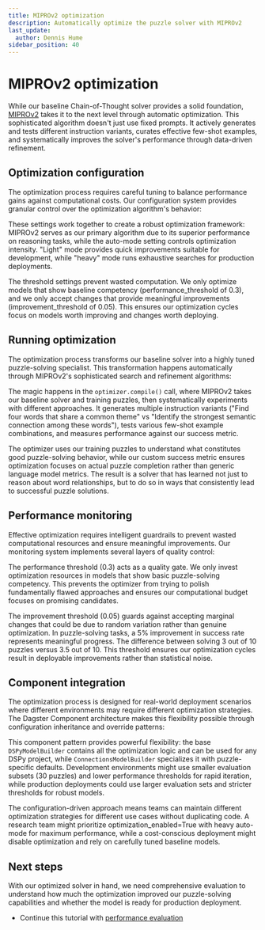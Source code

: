 ```yaml
---
title: MIPROv2 optimization
description: Automatically optimize the puzzle solver with MIPROv2
last_update:
  author: Dennis Hume
sidebar_position: 40
---
```


# MIPROv2 optimization

While our baseline Chain-of-Thought solver provides a solid foundation, [MIPROv2](https://dspy.ai/api/optimizers/MIPROv2/) takes it to the next level through automatic optimization. This sophisticated algorithm doesn't just use fixed prompts. It actively generates and tests different instruction variants, curates effective few-shot examples, and systematically improves the solver's performance through data-driven refinement.

## Optimization configuration

The optimization process requires careful tuning to balance performance gains against computational costs. Our configuration system provides granular control over the optimization algorithm's behavior:

<CodeExample
  path="docs_projects/project_dspy/config.py"
  language="python"
  startAfter="start_get_optimizer_config"
  endBefore="end_get_optimizer_config"
  title="config.py"
/>

These settings work together to create a robust optimization framework: MIPROv2 serves as our primary algorithm due to its superior performance on reasoning tasks, while the auto-mode setting controls optimization intensity. "Light" mode provides quick improvements suitable for development, while "heavy" mode runs exhaustive searches for production deployments.

The threshold settings prevent wasted computation. We only optimize models that show baseline competency (performance_threshold of 0.3), and we only accept changes that provide meaningful improvements (improvement_threshold of 0.05). This ensures our optimization cycles focus on models worth improving and changes worth deploying.

## Running optimization

The optimization process transforms our baseline solver into a highly tuned puzzle-solving specialist. This transformation happens automatically through MIPROv2's sophisticated search and refinement algorithms:

<CodeExample
  path="docs_projects/project_dspy/src/project_dspy/components/ds_py_model_builder.py"
  language="python"
  startAfter="start_optimized_model_asset"
  endBefore="end_optimized_model_asset"
  title="src/project_dspy/components/ds_py_model_builder.py"
/>

The magic happens in the `optimizer.compile()` call, where MIPROv2 takes our baseline solver and training puzzles, then systematically experiments with different approaches. It generates multiple instruction variants ("Find four words that share a common theme" vs "Identify the strongest semantic connection among these words"), tests various few-shot example combinations, and measures performance against our success metric.

The optimizer uses our training puzzles to understand what constitutes good puzzle-solving behavior, while our custom success metric ensures optimization focuses on actual puzzle completion rather than generic language model metrics. The result is a solver that has learned not just to reason about word relationships, but to do so in ways that consistently lead to successful puzzle solutions.

## Performance monitoring

Effective optimization requires intelligent guardrails to prevent wasted computational resources and ensure meaningful improvements. Our monitoring system implements several layers of quality control:

<CodeExample
  path="docs_projects/project_dspy/config.py"
  language="python"
  startAfter="start_dspy_performance_threshold"
  endBefore="end_dspy_performance_threshold"
  title="config.py"
/>

The performance threshold (0.3) acts as a quality gate. We only invest optimization resources in models that show basic puzzle-solving competency. This prevents the optimizer from trying to polish fundamentally flawed approaches and ensures our computational budget focuses on promising candidates.

The improvement threshold (0.05) guards against accepting marginal changes that could be due to random variation rather than genuine optimization. In puzzle-solving tasks, a 5% improvement in success rate represents meaningful progress. The difference between solving 3 out of 10 puzzles versus 3.5 out of 10. This threshold ensures our optimization cycles result in deployable improvements rather than statistical noise.

## Component integration

The optimization process is designed for real-world deployment scenarios where different environments may require different optimization strategies. The Dagster Component architecture makes this flexibility possible through configuration inheritance and override patterns:

<CodeExample
  path="docs_projects/project_dspy/src/project_dspy/components/connections_model_builder.py"
  language="python"
  startAfter="start_connections_init"
  endBefore="end_connections_init"
  title="src/project_dspy/components/connections_model_builder.py"
/>

This component pattern provides powerful flexibility: the base `DSPyModelBuilder` contains all the optimization logic and can be used for any DSPy project, while `ConnectionsModelBuilder` specializes it with puzzle-specific defaults. Development environments might use smaller evaluation subsets (30 puzzles) and lower performance thresholds for rapid iteration, while production deployments could use larger evaluation sets and stricter thresholds for robust models.

The configuration-driven approach means teams can maintain different optimization strategies for different use cases without duplicating code. A research team might prioritize optimization_enabled=True with heavy auto-mode for maximum performance, while a cost-conscious deployment might disable optimization and rely on carefully tuned baseline models.

## Next steps

With our optimized solver in hand, we need comprehensive evaluation to understand how much the optimization improved our puzzle-solving capabilities and whether the model is ready for production deployment.

- Continue this tutorial with [performance evaluation](/examples/full-pipelines/dspy/evaluation)
